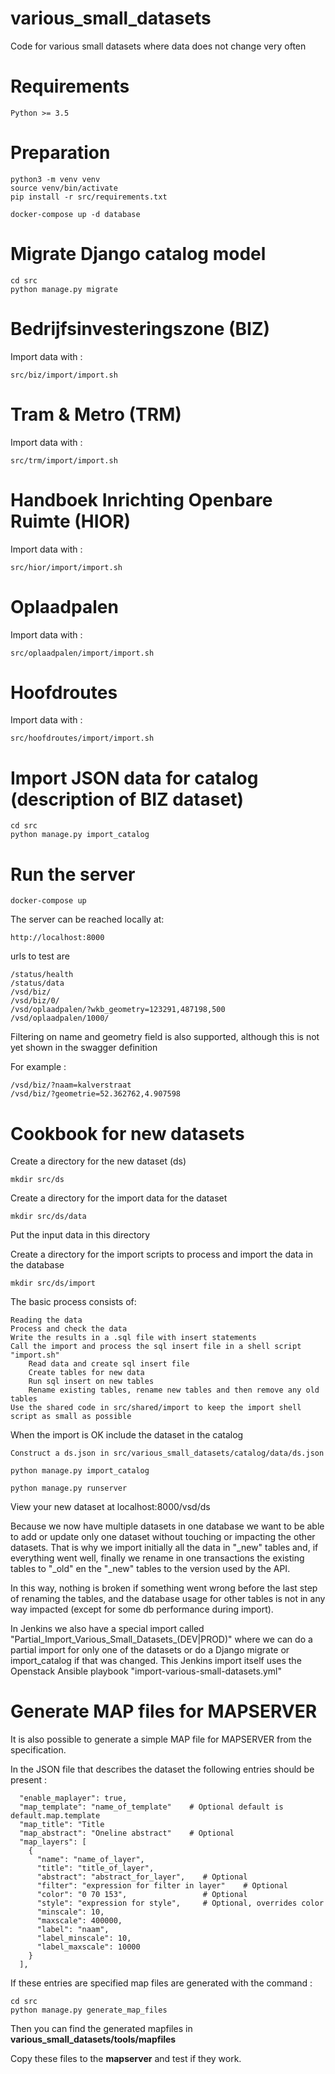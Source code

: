 # various_small_datasets

Code for various small datasets where data does not change very often 

# Requirements

    Python >= 3.5

# Preparation

    python3 -m venv venv
    source venv/bin/activate
    pip install -r src/requirements.txt
    
    docker-compose up -d database

# Migrate Django catalog model

    cd src
    python manage.py migrate

# Bedrijfsinvesteringszone (BIZ)

Import data with :

    src/biz/import/import.sh

# Tram & Metro (TRM)

Import data with :
 
    src/trm/import/import.sh

# Handboek Inrichting Openbare Ruimte (HIOR)

Import data with :

    src/hior/import/import.sh

# Oplaadpalen

Import data with :

    src/oplaadpalen/import/import.sh

# Hoofdroutes

Import data with :

    src/hoofdroutes/import/import.sh

# Import JSON data for catalog (description of BIZ dataset)

    cd src 
    python manage.py import_catalog

# Run the server

    docker-compose up
    
The server can be reached locally at:

    http://localhost:8000

urls to test are

    /status/health
    /status/data
    /vsd/biz/
    /vsd/biz/0/
    /vsd/oplaadpalen/?wkb_geometry=123291,487198,500
    /vsd/oplaadpalen/1000/

Filtering on name and geometry field is also supported, although this is not yet  shown in the swagger definition

For example :

    /vsd/biz/?naam=kalverstraat
    /vsd/biz/?geometrie=52.362762,4.907598
    
# Cookbook for new datasets

Create a directory for the new dataset (ds)

    mkdir src/ds
    
Create a directory for the import data for the dataset

    mkdir src/ds/data
    
Put the input data in this directory

Create a directory for the import scripts to process and import the data in the database

    mkdir src/ds/import
    
The basic process consists of:

    Reading the data
    Process and check the data
    Write the results in a .sql file with insert statements
    Call the import and process the sql insert file in a shell script "import.sh"
        Read data and create sql insert file
        Create tables for new data
        Run sql insert on new tables
        Rename existing tables, rename new tables and then remove any old tables
    Use the shared code in src/shared/import to keep the import shell script as small as possible
    
When the import is OK include the dataset in the catalog

    Construct a ds.json in src/various_small_datasets/catalog/data/ds.json
    
    python manage.py import_catalog
    
    python manage.py runserver
    
View your new dataset at localhost:8000/vsd/ds

Because we now have multiple datasets in one database we want to be able to add or update only one dataset
without touching or impacting the other datasets. That is why we import initially all the data in "_new" tables
and, if everything went well, finally we rename in one transactions the existing tables to "_old" en the "_new"
tables to the version used by the API.

In this way, nothing is broken if something went wrong before the last step of renaming the tables, and the database
usage for other tables is not in any way impacted (except for some db performance during import).

In Jenkins we also have a special import called "Partial_Import_Various_Small_Datasets_(DEV|PROD)" where we can
do a partial import for only one of the datasets or do a Django migrate or import_catalog if that was changed.
This Jenkins import itself uses the Openstack Ansible playbook "import-various-small-datasets.yml"

# Generate MAP files for MAPSERVER

It is also possible to generate a simple MAP file for MAPSERVER from the specification.

In the JSON file that describes the dataset the following entries should be present :
        
      "enable_maplayer": true,
      "map_template": "name_of_template"    # Optional default is default.map.template  
      "map_title": "Title
      "map_abstract": "Oneline abstract"    # Optional
      "map_layers": [
        {
          "name": "name_of_layer",
          "title": "title_of_layer",
          "abstract": "abstract_for_layer",    # Optional
          "filter": "expression for filter in layer"    # Optional
          "color": "0 70 153",                 # Optional  
          "style": "expression for style",     # Optional, overrides color 
          "minscale": 10,
          "maxscale": 400000,
          "label": "naam",
          "label_minscale": 10,
          "label_maxscale": 10000
        }
      ],
 
 If these entries are specified map files are generated with the command : 
 
    cd src
    python manage.py generate_map_files 
    
Then you can find the generated mapfiles in **various_small_datasets/tools/mapfiles**    

Copy these files to the **mapserver**  and test if they work. 